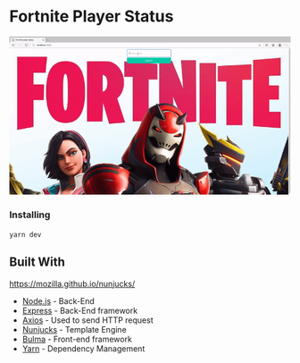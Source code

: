 # Fortnite Player Status
![Be the hero](/public/demo.gif)

### Installing
```
yarn dev
```
## Built With
https://mozilla.github.io/nunjucks/
* [Node.js](https://nodejs.org/en/) - Back-End
* [Express](https://expressjs.com/) - Back-End framework
* [Axios](https://github.com/axios/axios) - Used to send HTTP request 
* [Nunjucks](https://mozilla.github.io/nunjucks/) - Template Engine
* [Bulma](https://bulma.io/) - Front-end framework
* [Yarn](https://yarnpkg.com/) - Dependency Management
